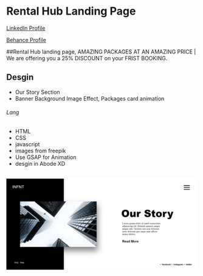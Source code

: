 # Rental Hub Landing Page
<a href="https://www.linkedin.com/in/dharmendraverma95/" target="_blank">LinkedIn Profile </a>

<a href="https://www.behance.net/dhirukumar" target="_blank">Behance Profile </a>

##Rental Hub landing page, AMAZING PACKAGES AT AN AMAZING PRICE | We are offering you a 25% DISCOUNT on your FRIST BOOKING.



## Desgin 
<ul>
  <li>Our Story Section</li>
  <li>Banner Background Image Effect, Packages card animation</li>
</ul>

###### Lang
<ul>
  <li>HTML</li>
  <li>CSS</li>
  <li>javascript</li>
  <li>images from freepik</li>
  <li>Use GSAP for Animation</li>
  <li>desgin in Abode XD</li>
</ul>
<br>
<a href="https://www.behance.net/gallery/211066335/Rental-Hub" target="_blank" >
<img src="./img/landing-page-ss.png" alt="beach-villa-landing-page" width="575px" />
</a>



